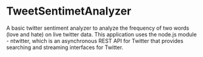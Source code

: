 # TweetSentimetAnalyzer

A basic twitter sentiment analyzer to analyze the frequency of two words (love and hate) on live twitter data. This application uses the node.js module - ntwitter, which is an asynchronous REST API for Twitter that provides searching and streaming interfaces for Twitter.
